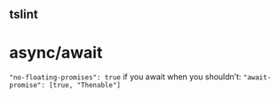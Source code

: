 ## tslint

# async/await

`"no-floating-promises": true`
if you await when you shouldn’t:
`"await-promise": [true, "Thenable"]`
